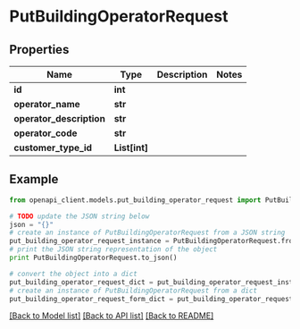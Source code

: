 # PutBuildingOperatorRequest


## Properties
Name | Type | Description | Notes
------------ | ------------- | ------------- | -------------
**id** | **int** |  | 
**operator_name** | **str** |  | 
**operator_description** | **str** |  | 
**operator_code** | **str** |  | 
**customer_type_id** | **List[int]** |  | 

## Example

```python
from openapi_client.models.put_building_operator_request import PutBuildingOperatorRequest

# TODO update the JSON string below
json = "{}"
# create an instance of PutBuildingOperatorRequest from a JSON string
put_building_operator_request_instance = PutBuildingOperatorRequest.from_json(json)
# print the JSON string representation of the object
print PutBuildingOperatorRequest.to_json()

# convert the object into a dict
put_building_operator_request_dict = put_building_operator_request_instance.to_dict()
# create an instance of PutBuildingOperatorRequest from a dict
put_building_operator_request_form_dict = put_building_operator_request.from_dict(put_building_operator_request_dict)
```
[[Back to Model list]](../README.md#documentation-for-models) [[Back to API list]](../README.md#documentation-for-api-endpoints) [[Back to README]](../README.md)


